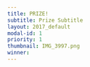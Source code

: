 ```yaml
---
title: PRIZE!
subtitle: Prize Subtitle
layout: 2017_default
modal-id: 1
priority: 1
thumbnail: IMG_3997.png
winner:
---
```

